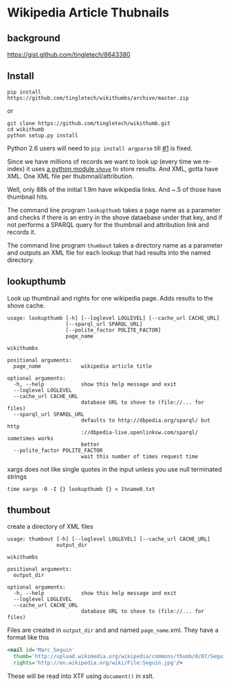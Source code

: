 # Wikipedia Article Thubnails

## background

https://gist.github.com/tingletech/8643380

## Install

```
pip install https://github.com/tingletech/wikithumbs/archive/master.zip
```
or
```
git clone https://github.com/tingletech/wikithumb.git
cd wikithumb
python setup.py install
```

Python 2.6 users will need to `pip install argparse` till [#1](/../../issues/1) is fixed.

Since we have millions of records we want to look up (every time
we re-index) it uses [a python module `shove`](https://bitbucket.org/lcrees/shove/overview)
to store results. And XML, gotta have XML.  One XML file per thubmnail/attribution.

Well, only 88k of the initial 1.9m have wikipedia links.  And ~.5 of those have 
thumbnail hits.

The command line program `lookupthumb` takes a page name as a parameter
and checks if there is an entry in the shove dataebase under that key, and if not
performs a SPARQL query for the thumbnail and attribution link and
records it.

The command line program `thumbout` takes a directory name as a parameter
and outputs an XML file for each lookup that had results into the named
directory.

## lookupthumb

Look up thumbnail and rights for one wikipedia page.  Adds results
to the shove cache.

```
usage: lookupthumb [-h] [--loglevel LOGLEVEL] [--cache_url CACHE_URL]
                   [--sparql_url SPARQL_URL]
                   [--polite_factor POLITE_FACTOR]
                   page_name

wikithumbs

positional arguments:
  page_name             wikipedia article title

optional arguments:
  -h, --help            show this help message and exit
  --loglevel LOGLEVEL
  --cache_url CACHE_URL
                        database URL to shove to (file://... for files)
  --sparql_url SPARQL_URL
                        defaults to http://dbpedia.org/sparql/ but http
                        ://dbpedia-live.openlinksw.com/sparql/ sometimes works
                        better
  --polite_factor POLITE_FACTOR
                        wait this number of times request time
```

xargs does not like single quotes in the input unless you use null terminated strings

```
time xargs -0 -I {} lookupthumb {} < 1%name0.txt
```

## thumbout

create a directory of XML files

```
usage: thumbout [-h] [--loglevel LOGLEVEL] [--cache_url CACHE_URL]
                output_dir

wikithumbs

positional arguments:
  output_dir

optional arguments:
  -h, --help            show this help message and exit
  --loglevel LOGLEVEL
  --cache_url CACHE_URL
                        database URL to shove to (file://... for files)
```

Files are created in `output_dir` and 
and named `page_name`.xml.  They have a format like this

```xml
<nail id='Marc_Seguin'
  thumb='http://upload.wikimedia.org/wikipedia/commons/thumb/0/07/Seguin.jpg/150px-Seguin.jpg'
  rights='http://en.wikipedia.org/wiki/File:Seguin.jpg'/>
```

These will be read into XTF using `document()` in xslt.

